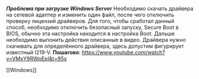 ***Проблема при загрузке Windows Server***
Необходимо скачать драйвера на сетевой адаптер и изменить один файл, после чего отключить проверку лицензий драйверов. 
Для того, чтобы сработал данный способ, необходимо отключить безопасный запуску, Secure Boot в BIOS, обычно эта настройка находится в настройка Boot.
Дальше необходимо выпонить действия описанные в видео. 
Драйвера нужно скачивать для определённого драйвера, здесь допустим фигурирует известный I219-V.
**Пошагово**: https://www.youtube.com/watch?v=VMxY9RWpEpI&t=95s

[[Windows]] 